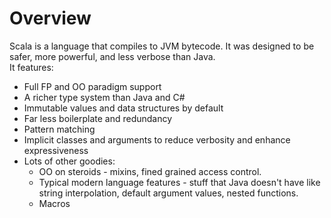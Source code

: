# Overview

Scala is a language that compiles to JVM bytecode.  It was designed to be safer, more powerful, and less verbose than Java.  
It features:

+ Full FP and OO paradigm support
+ A richer type system than Java and C#
+ Immutable values and data structures by default 
+ Far less boilerplate and redundancy
+ Pattern matching
+ Implicit classes and arguments to reduce verbosity and enhance expressiveness
+ Lots of other goodies:
    + OO on steroids - mixins, fined grained access control.
    + Typical modern language features - stuff that Java doesn't have like string interpolation, 
      default argument values, nested functions.
    + Macros          
